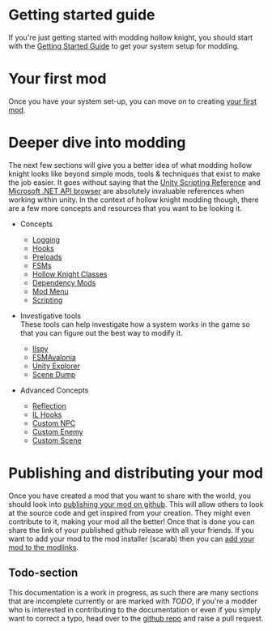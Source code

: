 # Getting started guide
  If you're just getting started with modding hollow knight, you should start with the [Getting Started Guide](getting-started) to get your system setup for modding.  

# Your first mod
  Once you have your system set-up, you can move on to creating [your first mod](your-first-mod).  
  
# Deeper dive into modding

The next few sections will give you a better idea of what modding hollow knight looks like beyond simple mods, tools & techniques that exist to make the job easier. It goes without saying that the [Unity Scripting Reference](https://docs.unity3d.com/2020.2/Documentation/ScriptReference/) and [Microsoft .NET API browser](https://docs.microsoft.com/en-us/dotnet/api/?view=netframework-4.7.2) are absolutely invaluable references when working within unity. In the context of hollow knight modding though, there are a few more concepts and resources that you want to be looking it. 

 - Concepts
	 - [Logging](#todo-section)
	 - [Hooks](#todo-section)
	 - [Preloads](preloads)
	 - [FSMs](#todo-section)
	 - [Hollow Knight Classes](#todo-section)
	 - [Dependency Mods](#todo-section)
	 - [Mod Menu](#todo-section)
	 - [Scripting](#todo-section)

 - Investigative tools
	   <br>These tools can help investigate how a system works in the game so that you can figure out the best way to modify it.
	 - [Ilspy](#todo-section)
	 - [FSMAvalonia](#todo-section)
	 - [Unity Explorer](#todo-section)
	 - [Scene Dump](#todo-section)

 - Advanced Concepts
	 - [Reflection](#todo-section)
	 - [IL Hooks](#todo-section)
	 - [Custom NPC](#todo-section)
	 - [Custom Enemy](#todo-section)
	 - [Custom Scene](#todo-section)

# Publishing and distributing your mod

Once you have created a mod that you want to share with the world, you should look into [publishing your mod on github](#todo-section). This will allow others to look at the source code and get inspired from your creation. They might even contribute to it, making your mod all the better! Once that is done you can share the link of your published github release with all your friends. If you want to add your mod to the mod installer (scarab) then you can [add your mod to the modlinks](#todo-section).  

## Todo-section

This documentation is a work in progress, as such there are many sections that are incomplete currently or are marked with *TODO*, if you're a modder who is interested in contributing to the documentation or even if you simply want to correct a typo, head over to the [github repo](https://github.com/PrashantMohta/ModdingDocs) and raise a pull request.
